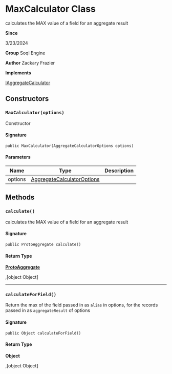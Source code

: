 # MaxCalculator Class

calculates the MAX value of a field for an aggregate result

**Since** 

3/23/2024

**Group** Soql Engine

**Author** Zackary Frazier

**Implements**

[IAggregateCalculator](IAggregateCalculator.md)

## Constructors
### `MaxCalculator(options)`

Constructor

#### Signature
```apex
public MaxCalculator(AggregateCalculatorOptions options)
```

#### Parameters
| Name | Type | Description |
|------|------|-------------|
| options | [AggregateCalculatorOptions](AggregateCalculatorOptions.md) |  |

## Methods
### `calculate()`

calculates the MAX value of a field for an aggregate result

#### Signature
```apex
public ProtoAggregate calculate()
```

#### Return Type
**[ProtoAggregate](../utilities/ProtoAggregate.md)**

,[object Object]

---

### `calculateForField()`

Return the max of the field passed in as `alias` in options, 
for the records passed in as `aggregateResult` of options

#### Signature
```apex
public Object calculateForField()
```

#### Return Type
**Object**

,[object Object]